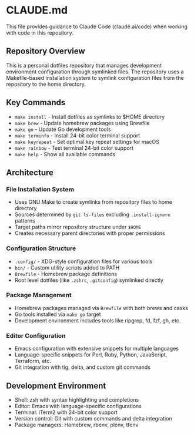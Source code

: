 # CLAUDE.md

This file provides guidance to Claude Code (claude.ai/code) when working with code in this repository.

## Repository Overview

This is a personal dotfiles repository that manages development environment configuration through symlinked files. The repository uses a Makefile-based installation system to symlink configuration files from the repository to the home directory.

## Key Commands

- `make install` - Install dotfiles as symlinks to $HOME directory
- `make brew` - Update homebrew packages using Brewfile
- `make go` - Update Go development tools
- `make terminfo` - Install 24-bit color terminal support
- `make keyrepeat` - Set optimal key repeat settings for macOS
- `make rainbow` - Test terminal 24-bit color support
- `make help` - Show all available commands

## Architecture

### File Installation System
- Uses GNU Make to create symlinks from repository files to home directory
- Sources determined by `git ls-files` excluding `.install-ignore` patterns
- Target paths mirror repository structure under `$HOME`
- Creates necessary parent directories with proper permissions

### Configuration Structure
- `.config/` - XDG-style configuration files for various tools
- `bin/` - Custom utility scripts added to PATH
- `Brewfile` - Homebrew package definitions
- Root level dotfiles (like `.zshrc`, `.gitconfig`) symlinked directly

### Package Management
- Homebrew packages managed via `Brewfile` with both brews and casks
- Go tools installed via `make go` target
- Development environment includes tools like ripgrep, fd, fzf, gh, etc.

### Editor Configuration
- Emacs configuration with extensive snippets for multiple languages
- Language-specific snippets for Perl, Ruby, Python, JavaScript, Terraform, etc.
- Git integration with tig, delta, and custom git commands

## Development Environment
- Shell: zsh with syntax highlighting and completions
- Editor: Emacs with language-specific configurations
- Terminal: iTerm2 with 24-bit color support
- Version control: Git with custom commands and delta integration
- Package managers: Homebrew, rbenv, plenv, tfenv
